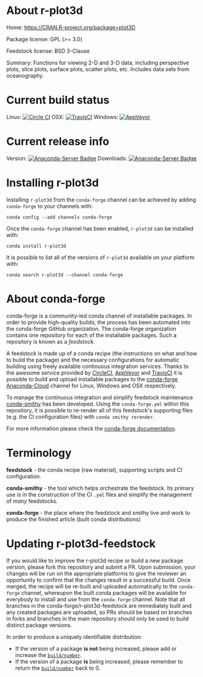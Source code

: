 About r-plot3d
==============

Home: https://CRAN.R-project.org/package=plot3D

Package license: GPL (>= 3.0)

Feedstock license: BSD 3-Clause

Summary: Functions for viewing 2-D and 3-D data, including perspective plots, slice plots, surface plots, scatter plots, etc. Includes data sets from oceanography.



Current build status
====================

Linux: [![Circle CI](https://circleci.com/gh/conda-forge/r-plot3d-feedstock.svg?style=shield)](https://circleci.com/gh/conda-forge/r-plot3d-feedstock)
OSX: [![TravisCI](https://travis-ci.org/conda-forge/r-plot3d-feedstock.svg?branch=master)](https://travis-ci.org/conda-forge/r-plot3d-feedstock)
Windows: [![AppVeyor](https://ci.appveyor.com/api/projects/status/github/conda-forge/r-plot3d-feedstock?svg=True)](https://ci.appveyor.com/project/conda-forge/r-plot3d-feedstock/branch/master)

Current release info
====================
Version: [![Anaconda-Server Badge](https://anaconda.org/conda-forge/r-plot3d/badges/version.svg)](https://anaconda.org/conda-forge/r-plot3d)
Downloads: [![Anaconda-Server Badge](https://anaconda.org/conda-forge/r-plot3d/badges/downloads.svg)](https://anaconda.org/conda-forge/r-plot3d)

Installing r-plot3d
===================

Installing `r-plot3d` from the `conda-forge` channel can be achieved by adding `conda-forge` to your channels with:

```
conda config --add channels conda-forge
```

Once the `conda-forge` channel has been enabled, `r-plot3d` can be installed with:

```
conda install r-plot3d
```

It is possible to list all of the versions of `r-plot3d` available on your platform with:

```
conda search r-plot3d --channel conda-forge
```


About conda-forge
=================

conda-forge is a community-led conda channel of installable packages.
In order to provide high-quality builds, the process has been automated into the
conda-forge GitHub organization. The conda-forge organization contains one repository
for each of the installable packages. Such a repository is known as a *feedstock*.

A feedstock is made up of a conda recipe (the instructions on what and how to build
the package) and the necessary configurations for automatic building using freely
available continuous integration services. Thanks to the awesome service provided by
[CircleCI](https://circleci.com/), [AppVeyor](http://www.appveyor.com/)
and [TravisCI](https://travis-ci.org/) it is possible to build and upload installable
packages to the [conda-forge](https://anaconda.org/conda-forge)
[Anaconda-Cloud](http://docs.anaconda.org/) channel for Linux, Windows and OSX respectively.

To manage the continuous integration and simplify feedstock maintenance
[conda-smithy](http://github.com/conda-forge/conda-smithy) has been developed.
Using the ``conda-forge.yml`` within this repository, it is possible to re-render all of
this feedstock's supporting files (e.g. the CI configuration files) with ``conda smithy rerender``.

For more information please check the [conda-forge documentation](https://conda-forge.org/docs/).

Terminology
===========

**feedstock** - the conda recipe (raw material), supporting scripts and CI configuration.

**conda-smithy** - the tool which helps orchestrate the feedstock.
                   Its primary use is in the construction of the CI ``.yml`` files
                   and simplify the management of *many* feedstocks.

**conda-forge** - the place where the feedstock and smithy live and work to
                  produce the finished article (built conda distributions)


Updating r-plot3d-feedstock
===========================

If you would like to improve the r-plot3d recipe or build a new
package version, please fork this repository and submit a PR. Upon submission,
your changes will be run on the appropriate platforms to give the reviewer an
opportunity to confirm that the changes result in a successful build. Once
merged, the recipe will be re-built and uploaded automatically to the
`conda-forge` channel, whereupon the built conda packages will be available for
everybody to install and use from the `conda-forge` channel.
Note that all branches in the conda-forge/r-plot3d-feedstock are
immediately built and any created packages are uploaded, so PRs should be based
on branches in forks and branches in the main repository should only be used to
build distinct package versions.

In order to produce a uniquely identifiable distribution:
 * If the version of a package **is not** being increased, please add or increase
   the [``build/number``](http://conda.pydata.org/docs/building/meta-yaml.html#build-number-and-string).
 * If the version of a package **is** being increased, please remember to return
   the [``build/number``](http://conda.pydata.org/docs/building/meta-yaml.html#build-number-and-string)
   back to 0.